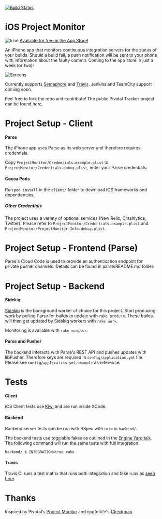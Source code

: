 [![Build Status](https://travis-ci.org/dimroc/iOS.ProjectMonitor.png?branch=master)](https://travis-ci.org/dimroc/iOS.ProjectMonitor)

iOS Project Monitor
===================

![Icon](https://raw.githubusercontent.com/dimroc/iOS.ProjectMonitor/master/client/ProjectMonitor/Images.xcassets/AppIcon.appiconset/AppIconv2.png)
[Available for free in the App Store!](https://itunes.apple.com/us/app/project-monitor/id857272990?ls=1&mt=8)

An iPhone app that monitors continuous integration servers for the status
of your builds. Should a build fail, a push notification will be sent to your
phone with information about the faulty commit. Coming to the app store in just a week (or two)!

![Screens](https://raw.githubusercontent.com/dimroc/iOS.ProjectMonitor/master/client/ProjectMonitor/Images.xcassets/screens.imageset/screens.png)

Currently supports [Semaphore](http://www.semaphoreapp.com) and [Travis](http://travis-ci.com/). Jenkins and TeamCity support coming soon. 

Feel free to fork the repo and contribute! The public Pivotal Tracker project can be found [here](https://www.pivotaltracker.com/projects/1001516).

Project Setup - Client
======================

#### Parse
The iPhone app uses Parse as its web server and therefore requires credentials.

Copy `ProjectMonitor/Credentials.example.plist` to `ProjectMonitor/Credentials.debug.plist`,
enter your Parse credentials.

#### Cocoa Pods
Run `pod install` in the `client/` folder to download iOS frameworks and dependencies.

##### Other Credentials
The project uses a variety of optional services (New Relic, Crashlytics, Twitter). Please refer to `ProjectMonitor/Credentials.example.plist` and `ProjectMonitor/ProjectMonitor-Info.debug.plist`.

Project Setup - Frontend (Parse)
===============================

Parse's Cloud Code is used to provide an authentication endpoint for private pusher channels. Details can be found in parse/README.md folder.

Project Setup - Backend
=======================

#### Sidekiq
[Sidekiq](https://github.com/mperham/sidekiq) is the background worker of choice for this project. Start producing work by polling Parse for builds to update with `rake produce`. These builds will then get updated by Sidekiq workers with `rake work`.

Monitoring is available with `rake monitor`.

#### Parse and Pusher
The backend interacts with Parse's REST API and pushes updates with libPusher. Therefore keys are required in `config/application.yml` file. Please see `config/application.yml.example` as reference.

Tests
=====
#### Client
iOS Client tests use [Kiwi](https://github.com/allending/Kiwi) and are run inside XCode.

#### Backend
Backend server tests can be run with RSpec with `rake` in `backend/`.

The backend tests use togglable fakes as outlined in the [Engine Yard talk](https://vimeo.com/26510145). The following command will run the same tests with full integration:

```shell
backend/ $ INTEGRATION=true rake
```

#### Travis
Travis CI runs a test matrix that runs both integration and fake runs as [seen here](https://travis-ci.org/dimroc/iOS.ProjectMonitor).

Thanks
======

Inspired by Pivotal's [Project Monitor](https://github.com/pivotal/projectmonitor)
and cppforlife's [Checkman](https://github.com/cppforlife/checkman).
